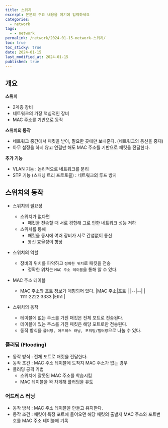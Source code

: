 ```yaml
---
title: 스위치
excerpt: 본문의 주요 내용을 여기에 입력하세요
categories:
  - network
tags:
  - - network
permalink: /network/2024-01-15-network-스위치/
toc: true
toc_sticky: true
date: 2024-01-15
last_modified_at: 2024-01-15
published: true
---
```


## 개요

**스위치**

- 2계층 장비
- 네트워크의 가장 핵심적인 장비
- MAC 주소를 기반으로 동작 

**스위치의 동작**

- 네트워크 중간에서 패킷을 받아, 필요한 곳에만 보내준다. (네트워크의 통신을 중재)
- 아무 설정을 하지 않고 연결만 해도 MAC 주소를 기반으로 패킷을 전달한다.

**추가 기능**

- VLAN 기능 : 논리적으로 네트워크를 분리
- STP 기능 (스패닝 트리 프로토콜) : 네트워크의 루프 방지



## 스위치의 동작

* 스위치의 필요성
	* 스위치가 없다면
		* 패킷을 전송할 때 서로 경합해 그로 인한 네트워크 성능 저하
	* 스위치를 통해
		* 패킷을 동시에 여러 장비가 서로 간섭없이 통신
		* 통신 효율성이 향상
* 스위치의 역할 
	* 장비의 위치를 파악하고 `정확한 위치`로 패킷을 전송
		* 정확한 위치는 `MAC 주소 테이블`을 통해 알 수 있다.

* MAC 주소 테이블
	* MAC 주소와 포트 정보가 매핑되어 있다.
|MAC 주소|포트  |
|--|--|
| 1111:2222:3333 |Eth1  |

* 스위치의 동작
	* 테이블에 없는 주소를 가진 패킷은 전체 포트로 전송된다.
	* 테이블에 있는 주소를 가진 패킷은 해당 포트로만 전송된다.
	* 동작 방식을 `플러딩, 어드레스 러닝, 포워팅/필터링`으로 나눌 수 있다.

### 플러딩 (Flooding)
* 동작 방식 : 전체 포트로 패킷을 전달한다.
* 동작 조건 : MAC 주소 테이블에 도착지 MAC 주소가 없는 경우
* 플러딩 공격 기법
	* 스위치에 잘못된 MAC 주소를 학습시킴
	* MAC 테이블을 꽉 차게해 플러딩을 유도

### 어드레스 러닝
* 동작 방식 : MAC 주소 테이블을 만들고 유지한다.
* 동작 조건 : 패킷이 특정 포트에 들어오면 해당 패킷의 출발지 MAC 주소와 포트번호를 MAC 주소 테이블에 기록



<!--stackedit_data:
eyJoaXN0b3J5IjpbNjA2MTY5NzQ5LC05ODg1OTcxODldfQ==
-->